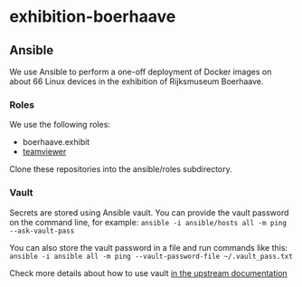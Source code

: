 # exhibition-boerhaave

## Ansible

We use Ansible to perform a one-off deployment of Docker images on about 66
Linux devices in the exhibition of Rijksmuseum Boerhaave.

### Roles

We use the following roles:

* boerhaave.exhibit
* [teamviewer](https://github.com/AtzeDeVries/ansible-role-teamviewer)

Clone these repositories into the ansible/roles subdirectory.

### Vault

Secrets are stored using Ansible vault. You can provide the vault password on
the command line, for example:
`ansible -i ansible/hosts all -m ping --ask-vault-pass`

You can also store the vault password in a file and run commands like this:
`ansible -i ansible all -m ping --vault-password-file ~/.vault_pass.txt`

Check more details about how to use vault [in the upstream
documentation](http://docs.ansible.com/ansible/latest/playbooks_vault.html)
